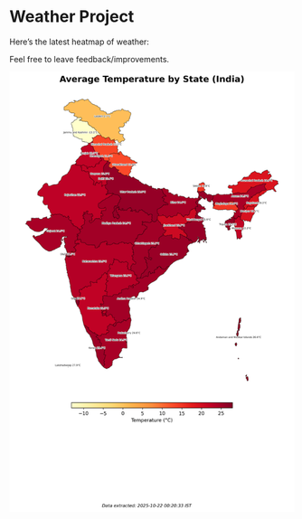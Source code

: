 # Weather Project

Here’s the latest heatmap of weather:

Feel free to leave feedback/improvements.

![India Heatmap](docs/assets/india_heatmap.png?v=F7D5FC)
